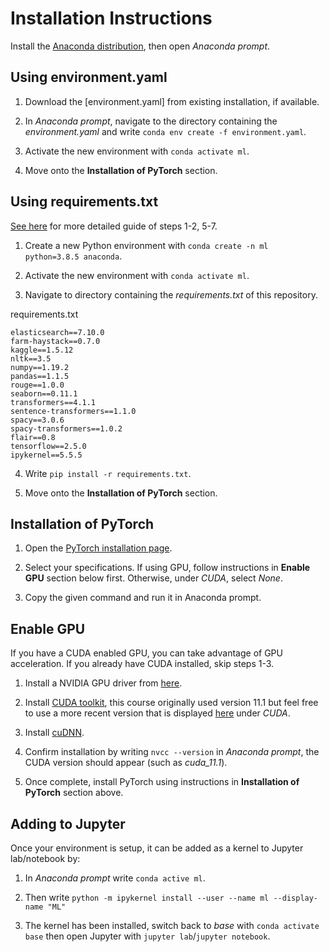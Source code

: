 # Installation Instructions

Install the [Anaconda distribution](https://www.anaconda.com/products/individual), then open *Anaconda prompt*.

## Using environment.yaml

1. Download the [environment.yaml] from existing installation, if available. 

2. In *Anaconda prompt*, navigate to the directory containing the *environment.yaml* and write `conda env create -f environment.yaml`.

3. Activate the new environment with `conda activate ml`.

4. Move onto the **Installation of PyTorch** section.

## Using requirements.txt

[See here](https://towardsdatascience.com/how-to-setup-python-for-machine-learning-173cb25f0206?sk=8e25eb341c8910209ff683071650c180) for more detailed guide of steps 1-2, 5-7.

1. Create a new Python environment with `conda create -n ml python=3.8.5 anaconda`.

2. Activate the new environment with `conda activate ml`.

3. Navigate to directory containing the *requirements.txt* of this repository.

requirements.txt
```
elasticsearch==7.10.0
farm-haystack==0.7.0
kaggle==1.5.12
nltk==3.5
numpy==1.19.2
pandas==1.1.5
rouge==1.0.0
seaborn==0.11.1
transformers==4.1.1
sentence-transformers==1.1.0
spacy==3.0.6
spacy-transformers==1.0.2
flair==0.8
tensorflow==2.5.0
ipykernel==5.5.5
```

4. Write `pip install -r requirements.txt`.

5. Move onto the **Installation of PyTorch** section.

## Installation of PyTorch

1. Open the [PyTorch installation page](https://pytorch.org/get-started/locally/).

2. Select your specifications. If using GPU, follow instructions in **Enable GPU** section below first. Otherwise, under *CUDA*, select *None*.

3. Copy the given command and run it in Anaconda prompt.

## Enable GPU

If you have a CUDA enabled GPU, you can take advantage of GPU acceleration. If you already have CUDA installed, skip steps 1-3.

1. Install a NVIDIA GPU driver from [here](https://www.nvidia.com/download/index.aspx?lang=en-us).

2. Install [CUDA toolkit](https://developer.nvidia.com/cuda-toolkit-archive), this course originally used version 11.1 but feel free to use a more recent version that is displayed [here](https://pytorch.org/get-started/locally/) under *CUDA*.

3. Install [cuDNN](https://developer.nvidia.com/cudnn).

4. Confirm installation by writing `nvcc --version` in *Anaconda prompt*, the CUDA version should appear (such as *cuda_11.1*).

5. Once complete, install PyTorch using instructions in **Installation of PyTorch** section above.

## Adding to Jupyter

Once your environment is setup, it can be added as a kernel to Jupyter lab/notebook by:

1. In *Anaconda prompt* write `conda active ml`.

2. Then write `python -m ipykernel install --user --name ml --display-name "ML"`

3. The kernel has been installed, switch back to *base* with `conda activate base` then open Jupyter with `jupyter lab`/`jupyter notebook`.
